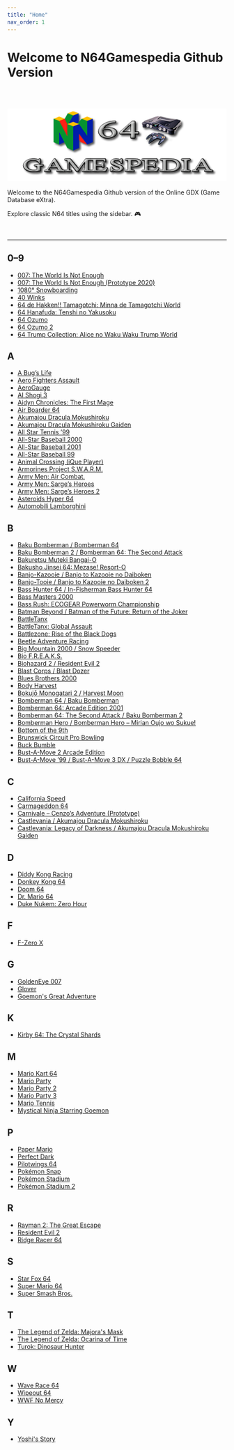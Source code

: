 ```yaml
---
title: "Home"
nav_order: 1
---
```


# Welcome to N64Gamespedia Github Version

<br>
<br>

![](assets/images/N64_GAMESPEIDA_LOGO_CLEAR.png)

Welcome to the  N64Gamespedia Github version of the Online GDX (Game Database eXtra).

Explore classic N64 titles using the sidebar. 🎮

<br>


---

## 0–9
- [007: The World Is Not Enough](numbered/007-the-world-is-not-enough)
- [007: The World Is Not Enough (Prototype 2020)](numbered/007-twine-prototype-2020)
- [1080° Snowboarding](numbered/1080-snowboarding)
- [40 Winks](numbered/40-winks)
- [64 de Hakken!! Tamagotchi: Minna de Tamagotchi World](numbered/64-de-hakken-tamagotchi)
- [64 Hanafuda: Tenshi no Yakusoku](numbered/64-hanafuda)
- [64 Ozumo](numbered/64-ozumo)
- [64 Ozumo 2](numbered/64-ozumo-2)
- [64 Trump Collection: Alice no Waku Waku Trump World](numbered/64-trump-collection)

## A
- [A Bug’s Life](a/a-bugs-life)
- [Aero Fighters Assault](a/aero-fighters-assault)
- [AeroGauge](a/aerogauge)
- [AI Shogi 3](a/ai-shogi-3)
- [Aidyn Chronicles: The First Mage](a/aidyn-chronicles-the-first-mage)
- [Air Boarder 64](a/air-boarder-64)
- [Akumajou Dracula Mokushiroku](a/akumajou-dracula-mokushiroku)
- [Akumajou Dracula Mokushiroku Gaiden](a/akumajou-dracula-mokushiroku-gaiden-legend-of-cornell)
- [All Star Tennis ’99](a/all-star-tennis-99)
- [All-Star Baseball 2000](a/all-star-baseball-2000)
- [All-Star Baseball 2001](a/all-star-baseball-2001)
- [All-Star Baseball 99](a/all-star-baseball-99)
- [Animal Crossing (iQue Player)](a/animal-crossing)
- [Armorines Project S.W.A.R.M.](a/armorines-project-swarm)
- [Army Men: Air Combat.](a/army-men-air-combat)
- [Army Men: Sarge’s Heroes](a/army-men-sarges-heroes)
- [Army Men: Sarge’s Heroes 2](a/army-men-sarges-heroes-2)
- [Asteroids Hyper 64](a/asteroids-hyper-64)
- [Automobili Lamborghini](a/automobili-lamborghini)

## B
- [Baku Bomberman / Bomberman 64](b/baku-bomberman)
- [Baku Bomberman 2 / Bomberman 64: The Second Attack](b/baku-bomberman-2)
- [Bakuretsu Muteki Bangai-O](bakuretsu-muteki-bangai-o)
- [Bakusho Jinsei 64: Mezase! Resort-O](b/bakusho-jinsei-64-mezase-resort-o)
- [Banjo-Kazooie / Banjo to Kazooie no Daiboken](b/banjo-kazooie)
- [Banjo-Tooie / Banjo to Kazooie no Daiboken 2](b/banjo-tooie)
- [Bass Hunter 64 / In-Fisherman Bass Hunter 64](b/bass-hunter-64)
- [Bass Masters 2000](b/bass-masters-2000)
- [Bass Rush: ECOGEAR Powerworm Championship](b/bass-rush-ecogear-powerworm-championship)
- [Batman Beyond / Batman of the Future: Return of the Joker](b/batman-beyond-return-of-the-joker)
- [BattleTanx](b/battle-tanx)
- [BattleTanx: Global Assault](b/battletanx-global-assault)
- [Battlezone: Rise of the Black Dogs](b/battlezone-rise-of-the-black-dogs)
- [Beetle Adventure Racing](b/beetle-adventure-racing)
- [Big Mountain 2000 / Snow Speeder](b/big-mountain-2000)
- [Bio F.R.E.A.K.S.](b/bio-freaks)
- [Biohazard 2 / Resident Evil 2](b/biohazard-2-resident-evil-2)
- [Blast Corps / Blast Dozer](b/blast-corps)
- [Blues Brothers 2000](b/blues-brothers-2000)
- [Body Harvest](b/body-harvest)
- [Bokujō Monogatari 2 / Harvest Moon](b/harvest-moon-64-bokuj-monogatari-2)
- [Bomberman 64 / Baku Bomberman](b/baku-bomberman)
- [Bomberman 64: Arcade Edition 2001](b/bomberman-64-arcade-edition-2001)
- [Bomberman 64: The Second Attack / Baku Bomberman 2](b/baku-bomberman-2)
- [Bomberman Hero / Bomberman Hero – Mirian Oujo wo Sukue!](b/bomberman-hero)
- [Bottom of the 9th](b/bottom-of-the-9th)
- [Brunswick Circuit Pro Bowling](b/brunswick-circuit-pro-bowling)
- [Buck Bumble](b/buck-bumble)
- [Bust-A-Move 2 Arcade Edition](b/bust-a-move-2-arcade-edition)
- [Bust-A-Move ’99 / Bust-A-Move 3 DX / Puzzle Bobble 64](b/bust-a-move-99)

## C
- [California Speed](c/california-speed)
- [Carmageddon 64](c/carmageddon-64)
- [Carnivale – Cenzo’s Adventure (Prototype)](c/carnivale-cenzos-adventure-prototype)
- [Castlevania / Akumajou Dracula Mokushiroku](a/akumajou-dracula)
- [Castlevania: Legacy of Darkness / Akumajou Dracula Mokushiroku Gaiden](a/akumajou-dracula-gaiden)

## D
- [Diddy Kong Racing]()
- [Donkey Kong 64]()
- [Doom 64]()
- [Dr. Mario 64]()
- [Duke Nukem: Zero Hour]()

## F
- [F-Zero X]()

## G
- [GoldenEye 007]()
- [Glover]()
- [Goemon's Great Adventure]()

## K
- [Kirby 64: The Crystal Shards]()

## M
- [Mario Kart 64]()
- [Mario Party]()
- [Mario Party 2]()
- [Mario Party 3]()
- [Mario Tennis]()
- [Mystical Ninja Starring Goemon]()

## P
- [Paper Mario]()
- [Perfect Dark]()
- [Pilotwings 64]()
- [Pokémon Snap]()
- [Pokémon Stadium]()
- [Pokémon Stadium 2]()

## R
- [Rayman 2: The Great Escape]()
- [Resident Evil 2]()
- [Ridge Racer 64]()

## S
- [Star Fox 64]()
- [Super Mario 64]()
- [Super Smash Bros.]()

## T
- [The Legend of Zelda: Majora's Mask]()
- [The Legend of Zelda: Ocarina of Time]()
- [Turok: Dinosaur Hunter]()

## W
- [Wave Race 64]()
- [Wipeout 64]()
- [WWF No Mercy]()

## Y
- [Yoshi's Story]()
